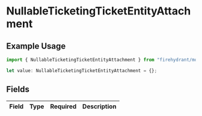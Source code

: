 # NullableTicketingTicketEntityAttachment

## Example Usage

```typescript
import { NullableTicketingTicketEntityAttachment } from "firehydrant/models/components";

let value: NullableTicketingTicketEntityAttachment = {};
```

## Fields

| Field       | Type        | Required    | Description |
| ----------- | ----------- | ----------- | ----------- |
